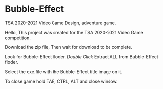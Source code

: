 # Bubble-Effect
TSA 2020-2021 Video Game Design, adventure game.

Hello, This project was created for the TSA 2020-2021 Video Game competition.

Download the zip file, Then wait for download to be complete.

Look for Bubble-Effect floder.
*Double Click*
Extract ALL from Bubble-Effect floder.

Select the exe.file with the Bubble-Effect title image on it.

To close game hold TAB, CTRL, ALT and close window.

